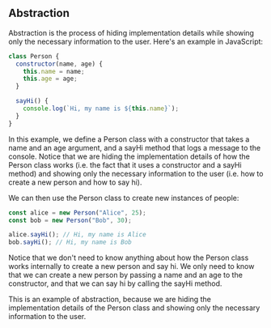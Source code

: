 ## Abstraction

Abstraction is the process of hiding implementation details while showing only the necessary information to the user. Here's an example in JavaScript:

```javascript
class Person {
  constructor(name, age) {
    this.name = name;
    this.age = age;
  }

  sayHi() {
    console.log(`Hi, my name is ${this.name}`);
  }
}
```

In this example, we define a Person class with a constructor that takes a name and an age argument, and a sayHi method that logs a message to the console. Notice that we are hiding the implementation details of how the Person class works (i.e. the fact that it uses a constructor and a sayHi method) and showing only the necessary information to the user (i.e. how to create a new person and how to say hi).

We can then use the Person class to create new instances of people:

```javascript
const alice = new Person("Alice", 25);
const bob = new Person("Bob", 30);

alice.sayHi(); // Hi, my name is Alice
bob.sayHi(); // Hi, my name is Bob
```

Notice that we don't need to know anything about how the Person class works internally to create a new person and say hi. We only need to know that we can create a new person by passing a name and an age to the constructor, and that we can say hi by calling the sayHi method.

This is an example of abstraction, because we are hiding the implementation details of the Person class and showing only the necessary information to the user.
